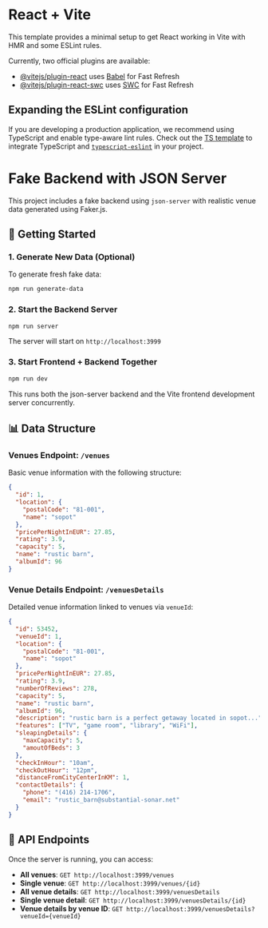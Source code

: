 # React + Vite

This template provides a minimal setup to get React working in Vite with HMR and some ESLint rules.

Currently, two official plugins are available:

- [@vitejs/plugin-react](https://github.com/vitejs/vite-plugin-react/blob/main/packages/plugin-react/README.md) uses [Babel](https://babeljs.io/) for Fast Refresh
- [@vitejs/plugin-react-swc](https://github.com/vitejs/vite-plugin-react-swc) uses [SWC](https://swc.rs/) for Fast Refresh

## Expanding the ESLint configuration

If you are developing a production application, we recommend using TypeScript and enable type-aware lint rules.
Check out the [TS template](https://github.com/vitejs/vite/tree/main/packages/create-vite/template-react-ts) to integrate TypeScript and [`typescript-eslint`](https://typescript-eslint.io) in your project.

# Fake Backend with JSON Server

This project includes a fake backend using `json-server` with realistic venue data generated using Faker.js.

## 🚀 Getting Started

### 1. Generate New Data (Optional)

To generate fresh fake data:

```bash
npm run generate-data
```

### 2. Start the Backend Server

```bash
npm run server
```

The server will start on `http://localhost:3999`

### 3. Start Frontend + Backend Together

```bash
npm run dev
```

This runs both the json-server backend and the Vite frontend development server concurrently.

## 📊 Data Structure

### Venues Endpoint: `/venues`

Basic venue information with the following structure:

```json
{
  "id": 1,
  "location": {
    "postalCode": "81-001",
    "name": "sopot"
  },
  "pricePerNightInEUR": 27.85,
  "rating": 3.9,
  "capacity": 5,
  "name": "rustic barn",
  "albumId": 96
}
```

### Venue Details Endpoint: `/venuesDetails`

Detailed venue information linked to venues via `venueId`:

```json
{
  "id": 53452,
  "venueId": 1,
  "location": {
    "postalCode": "81-001",
    "name": "sopot"
  },
  "pricePerNightInEUR": 27.85,
  "rating": 3.9,
  "numberOfReviews": 278,
  "capacity": 5,
  "name": "rustic barn",
  "albumId": 96,
  "description": "rustic barn is a perfect getaway located in sopot...",
  "features": ["TV", "game room", "library", "WiFi"],
  "sleapingDetails": {
    "maxCapacity": 5,
    "amoutOfBeds": 3
  },
  "checkInHour": "10am",
  "checkOutHour": "12pm",
  "distanceFromCityCenterInKM": 1,
  "contactDetails": {
    "phone": "(416) 214-1706",
    "email": "rustic_barn@substantial-sonar.net"
  }
}
```

## 📡 API Endpoints

Once the server is running, you can access:

- **All venues**: `GET http://localhost:3999/venues`
- **Single venue**: `GET http://localhost:3999/venues/{id}`
- **All venue details**: `GET http://localhost:3999/venuesDetails`
- **Single venue detail**: `GET http://localhost:3999/venuesDetails/{id}`
- **Venue details by venue ID**: `GET http://localhost:3999/venuesDetails?venueId={venueId}`
